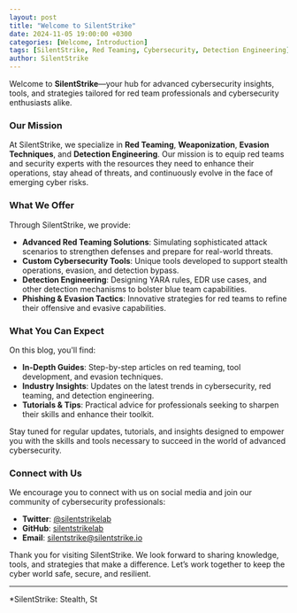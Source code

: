 ```yaml
---
layout: post
title: "Welcome to SilentStrike"
date: 2024-11-05 19:00:00 +0300
categories: [Welcome, Introduction]
tags: [SilentStrike, Red Teaming, Cybersecurity, Detection Engineering]
author: SilentStrike
---
```


Welcome to **SilentStrike**—your hub for advanced cybersecurity insights, tools, and strategies tailored for red team professionals and cybersecurity enthusiasts alike.

### Our Mission

At SilentStrike, we specialize in **Red Teaming**, **Weaponization**, **Evasion Techniques**, and **Detection Engineering**. Our mission is to equip red teams and security experts with the resources they need to enhance their operations, stay ahead of threats, and continuously evolve in the face of emerging cyber risks.

### What We Offer

Through SilentStrike, we provide:
- **Advanced Red Teaming Solutions**: Simulating sophisticated attack scenarios to strengthen defenses and prepare for real-world threats.
- **Custom Cybersecurity Tools**: Unique tools developed to support stealth operations, evasion, and detection bypass.
- **Detection Engineering**: Designing YARA rules, EDR use cases, and other detection mechanisms to bolster blue team capabilities.
- **Phishing & Evasion Tactics**: Innovative strategies for red teams to refine their offensive and evasive capabilities.

### What You Can Expect

On this blog, you'll find:
- **In-Depth Guides**: Step-by-step articles on red teaming, tool development, and evasion techniques.
- **Industry Insights**: Updates on the latest trends in cybersecurity, red teaming, and detection engineering.
- **Tutorials & Tips**: Practical advice for professionals seeking to sharpen their skills and enhance their toolkit.

Stay tuned for regular updates, tutorials, and insights designed to empower you with the skills and tools necessary to succeed in the world of advanced cybersecurity.

### Connect with Us

We encourage you to connect with us on social media and join our community of cybersecurity professionals:

- **Twitter**: [@silentstrikelab](https://twitter.com/silentstrikelab)
- **GitHub**: [silentstrikelab](https://github.com/silentstrikelab)
- **Email**: [silentstrike@silentstrike.io](mailto:silentstrike@silentstrike.io)

Thank you for visiting SilentStrike. We look forward to sharing knowledge, tools, and strategies that make a difference. Let’s work together to keep the cyber world safe, secure, and resilient.

---

*SilentStrike: Stealth, St
